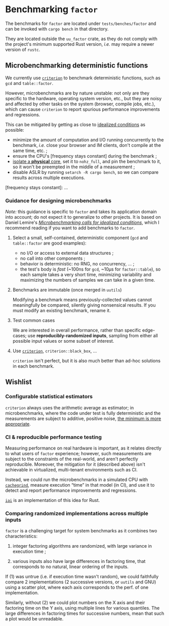# Benchmarking `factor`

<!-- spell-checker:ignore (names) Daniel Lemire * Lemire's ; (misc) nohz -->

The benchmarks for `factor` are located under `tests/benches/factor`
and can be invoked with `cargo bench` in that directory.

They are located outside the `uu_factor` crate, as they do not comply
with the project's minimum supported Rust version, *i.e.* may require
a newer version of `rustc`.

## Microbenchmarking deterministic functions

We currently use [`criterion`] to benchmark deterministic functions,
such as `gcd` and `table::factor`.

However, microbenchmarks are by nature unstable: not only are they specific to
the hardware, operating system version, etc., but they are noisy and affected
by other tasks on the system (browser, compile jobs, etc.), which can cause
`criterion` to report spurious performance improvements and regressions.

This can be mitigated by getting as close to [idealized conditions][lemire]
as possible:

- minimize the amount of computation and I/O running concurrently to the
  benchmark, *i.e.* close your browser and IM clients, don't compile at the
  same time, etc. ;
- ensure the CPU's [frequency stays constant] during the benchmark ;
- [isolate a **physical** core], set it to `nohz_full`, and pin the benchmark
  to it, so it won't be preempted in the middle of a measurement ;
- disable ASLR by running `setarch -R cargo bench`, so we can compare results
  across multiple executions.

[`criterion`]: https://bheisler.github.io/criterion.rs/book/index.html
[lemire]: https://lemire.me/blog/2018/01/16/microbenchmarking-calls-for-idealized-conditions/
[isolate a **physical** core]: https://pyperf.readthedocs.io/en/latest/system.html#isolate-cpus-on-linux
[frequency stays constant]: ... <!-- ToDO -->

### Guidance for designing microbenchmarks

*Note:* this guidance is specific to `factor` and takes its application domain
into account; do not expect it to generalize to other projects.  It is based
on Daniel Lemire's [*Microbenchmarking calls for idealized conditions*][lemire],
which I recommend reading if you want to add benchmarks to `factor`.

1. Select a small, self-contained, deterministic component
   (`gcd` and `table::factor` are good examples):

   - no I/O or access to external data structures ;
   - no call into other components ;
   - behavior is deterministic: no RNG, no concurrency, ... ;
   - the test's body is *fast* (~100ns for `gcd`, ~10µs for `factor::table`),
     so each sample takes a very short time, minimizing variability and
     maximizing the numbers of samples we can take in a given time.

2. Benchmarks are immutable (once merged in `uutils`)

   Modifying a benchmark means previously-collected values cannot meaningfully
   be compared, silently giving nonsensical results.  If you must modify an
   existing benchmark, rename it.

3. Test common cases

   We are interested in overall performance, rather than specific edge-cases;
   use **reproducibly-randomized inputs**, sampling from either all possible
   input values or some subset of interest.

4. Use [`criterion`], `criterion::black_box`, ...

   `criterion` isn't perfect, but it is also much better than ad-hoc
   solutions in each benchmark.

## Wishlist

### Configurable statistical estimators

`criterion` always uses the arithmetic average as estimator; in microbenchmarks,
where the code under test is fully deterministic and the measurements are
subject to additive, positive noise, [the minimum is more appropriate][lemire].

### CI & reproducible performance testing

Measuring performance on real hardware is important, as it relates directly
to what users of `factor` experience; however, such measurements are subject
to the constraints of the real-world, and aren't perfectly reproducible.
Moreover, the mitigation for it (described above) isn't achievable in
virtualized, multi-tenant environments such as CI.

Instead, we could run the microbenchmarks in a simulated CPU with [`cachegrind`],
measure execution “time” in that model (in CI), and use it to detect and report
performance improvements and regressions.

[`iai`] is an implementation of this idea for Rust.

[`cachegrind`]: https://www.valgrind.org/docs/manual/cg-manual.html
[`iai`]: https://bheisler.github.io/criterion.rs/book/iai/iai.html

### Comparing randomized implementations across multiple inputs

`factor` is a challenging target for system benchmarks as it combines two
characteristics:

1. integer factoring algorithms are randomized, with large variance in
   execution time ;

2. various inputs also have large differences in factoring time, that
   corresponds to no natural, linear ordering of the inputs.

If (1) was untrue (i.e. if execution time wasn't random), we could faithfully
compare 2 implementations (2 successive versions, or `uutils` and GNU) using
a scatter plot, where each axis corresponds to the perf. of one implementation.

Similarly, without (2) we could plot numbers on the X axis and their factoring
time on the Y axis, using multiple lines for various quantiles.  The large
differences in factoring times for successive numbers, mean that such a plot
would be unreadable.
